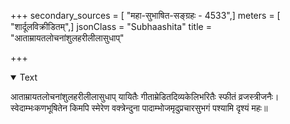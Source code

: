 +++
secondary_sources = [ "महा-सुभाषित-सङ्ग्रहः - 4533",]
meters = [ "शार्दूलविक्रीडितम्",]
jsonClass = "Subhaashita"
title = "आताम्रायतलोचनांशुलहरीलीलासुधाप्"

+++

<details open><summary>Text</summary>

आताम्रायतलोचनांशुलहरीलीलासुधाप् यायितैः गीताम्रेडितदिव्यकेलिभरितैः स्फीतं व्रजस्त्रीजनैः।  
स्वेदाम्भःकणभूषितेन किमपि स्मेरेण वक्त्रेन्दुना पादाम्भोजमृदुप्रचारसुभगं पश्यामि दृश्यं महः॥
</details>
